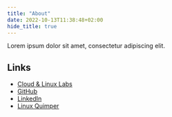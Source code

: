 ```yaml
---
title: "About"
date: 2022-10-13T11:38:48+02:00
hide_title: true
---
```


Lorem ipsum dolor sit amet, consectetur adipiscing elit.

## Links

* [Cloud & Linux Labs](https://khannurien.github.io/)
* [GitHub](https://github.com/khannurien/)
* [LinkedIn](https://www.linkedin.com/in/vincentlannurien/)
* [Linux Quimper](https://linuxquimper.org/)